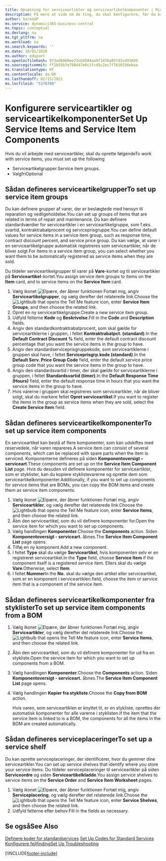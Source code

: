 ```yaml
---
title: Opsætning for serviceartikler og serviceartikelkomponenter | Microsoft Docs
description: Få mere at vide om de ting, du skal konfigurere, før du kan bruge serviceartikler, herunder standardværdier som f.eks. svartid, kontraktrabatprocent og serviceprisgruppe.
author: SorenGP
ms.service: dynamics365-business-central
ms.topic: conceptual
ms.devlang: na
ms.tgt_pltfrm: na
ms.workload: na
ms.search.keywords: ''
ms.date: 10/01/2020
ms.author: edupont
ms.openlocfilehash: 973edb068ee23cb4584aa9f1d76a85fd3cd95809
ms.sourcegitcommit: ff2b55b7e790447e0c1fcd5c2ec7f7610338ebaa
ms.translationtype: HT
ms.contentlocale: da-DK
ms.lasthandoff: 02/15/2021
ms.locfileid: "5376708"
---
```

# <a name="set-up-service-items-and-service-item-components"></a><span data-ttu-id="72e57-103">Konfigurere serviceartikler og serviceartikelkomponenter</span><span class="sxs-lookup"><span data-stu-id="72e57-103">Set Up Service Items and Service Item Components</span></span>
<span data-ttu-id="72e57-104">Hvis du vil arbejde med serviceartikler, skal du oprette følgende</span><span class="sxs-lookup"><span data-stu-id="72e57-104">To work with service items, you must set up the following</span></span>

* <span data-ttu-id="72e57-105">Serviceartikelgrupper.</span><span class="sxs-lookup"><span data-stu-id="72e57-105">Service item groups.</span></span>
* <span data-ttu-id="72e57-106">Valgfri</span><span class="sxs-lookup"><span data-stu-id="72e57-106">Optional</span></span>

## <a name="to-set-up-service-item-groups"></a><span data-ttu-id="72e57-107">Sådan defineres serviceartikelgrupper</span><span class="sxs-lookup"><span data-stu-id="72e57-107">To set up service item groups</span></span>
<span data-ttu-id="72e57-108">Du kan definere grupper af varer, der er beslægtede med hensyn til reparation og vedligeholdelse.</span><span class="sxs-lookup"><span data-stu-id="72e57-108">You can set up groups of items that are related in terms of repair and maintenance.</span></span> <span data-ttu-id="72e57-109">Du kan definere standardværdier for serviceartikler i en serviceartikelgruppe, som f.eks. svartid, kontraktrabatprocent og serviceprisgruppe.</span><span class="sxs-lookup"><span data-stu-id="72e57-109">You can define default values for service items in a service item group, such as response time, contract discount percent, and service price group.</span></span> <span data-ttu-id="72e57-110">Du kan vælge, at varer i en serviceartikelgruppe automatisk registreres som serviceartikler, når de bliver solgt.</span><span class="sxs-lookup"><span data-stu-id="72e57-110">For items in a service item group, you can select whether you want them to be automatically registered as service items when they are sold.</span></span>  

<span data-ttu-id="72e57-111">Du tildeler serviceartikelgrupper til varer på **Vare**-kortet og til serviceartikler på **Serviceartikel**-kortet.</span><span class="sxs-lookup"><span data-stu-id="72e57-111">You assign service item groups to items on the **Item** card, and to service items on the **Service Item** card.</span></span>  

1. <span data-ttu-id="72e57-112">Vælg ikonet ![Elpære, der åbner funktionen Fortæl mig](media/ui-search/search_small.png "Fortæl mig, hvad du vil foretage dig"), angiv **Serviceartikelgrupper**, og vælg derefter det relaterede link.</span><span class="sxs-lookup"><span data-stu-id="72e57-112">Choose the ![Lightbulb that opens the Tell Me feature](media/ui-search/search_small.png "Tell me what you want to do") icon, enter **Service Item Groups**, and then choose the related link.</span></span>  
2. <span data-ttu-id="72e57-113">Opret en ny serviceartikelgruppe.</span><span class="sxs-lookup"><span data-stu-id="72e57-113">Create a new service item group.</span></span>  
3. <span data-ttu-id="72e57-114">Udfyld felterne **Kode** og **Beskrivelse**.</span><span class="sxs-lookup"><span data-stu-id="72e57-114">Fill in the **Code** and **Description** fields.</span></span>  
4. <span data-ttu-id="72e57-115">Angiv den standardkontraktrabatprocent, som skal gælde for serviceartiklerne i gruppen, i feltet **Kontraktrabatpct. (standard)**.</span><span class="sxs-lookup"><span data-stu-id="72e57-115">In the **Default Contract Discount %** field, enter the default contract discount percentage that you want the service items in the group to have.</span></span>  
5. <span data-ttu-id="72e57-116">Angiv den standardserviceprisgruppekode, som serviceartiklerne i gruppen skal have, i feltet **Serviceprisgrp.kode (standard)**.</span><span class="sxs-lookup"><span data-stu-id="72e57-116">In the **Default Serv. Price Group Code** field, enter the default service price group code that you want the service items in the group to have.</span></span>  
6. <span data-ttu-id="72e57-117">Angiv den standardsvartid i timer, der skal gælde for serviceartiklerne i gruppen, i feltet **Standardsvartid (timer)**.</span><span class="sxs-lookup"><span data-stu-id="72e57-117">In the **Default Response Time (Hours)** field, enter the default response time in hours that you want the service items in the group to have.</span></span>  
7. <span data-ttu-id="72e57-118">Hvis varerne i gruppen skal registreres som serviceartikler, når de bliver solgt, skal du markere feltet **Opret serviceartikel**.</span><span class="sxs-lookup"><span data-stu-id="72e57-118">If you want to register the items in the group as service items when they are sold, select the **Create Service Item** field.</span></span>  

## <a name="to-set-up-service-item-components"></a><span data-ttu-id="72e57-119">Sådan defineres serviceartikelkomponenter</span><span class="sxs-lookup"><span data-stu-id="72e57-119">To set up service item components</span></span>
<span data-ttu-id="72e57-120">En serviceartikel kan bestå af flere komponenter, som kan udskiftes med reservedele, når varen repareres.</span><span class="sxs-lookup"><span data-stu-id="72e57-120">A service item can consist of several components, which can be replaced with spare parts when the item is serviced.</span></span> <span data-ttu-id="72e57-121">Komponenterne defineres på siden **Komponentoversigt – serviceart**.</span><span class="sxs-lookup"><span data-stu-id="72e57-121">These components are set up on the **Service Item Component List** page.</span></span> <span data-ttu-id="72e57-122">Hvis du desuden vil definere komponenter for serviceartikler, som er styklister, kan du kopiere styklistevarerne og oprette dem som serviceartikelkomponenter.</span><span class="sxs-lookup"><span data-stu-id="72e57-122">Additionally, if you want to set up components for service items that are BOMs, you can copy the BOM items and create them as service item components.</span></span>

1. <span data-ttu-id="72e57-123">Vælg ikonet ![Elpære, der åbner funktionen Fortæl mig](media/ui-search/search_small.png "Fortæl mig, hvad du vil foretage dig"), angiv **Serviceartikler**, og vælg derefter det relaterede link.</span><span class="sxs-lookup"><span data-stu-id="72e57-123">Choose the ![Lightbulb that opens the Tell Me feature](media/ui-search/search_small.png "Tell me what you want to do") icon, enter **Service Items**, and then choose the related link.</span></span>
2. <span data-ttu-id="72e57-124">Åbn den serviceartikel, som du vil definere komponenter for.</span><span class="sxs-lookup"><span data-stu-id="72e57-124">Open the service item for which you want to set up components.</span></span>  
3. <span data-ttu-id="72e57-125">Vælg handlingen **Komponenter**.</span><span class="sxs-lookup"><span data-stu-id="72e57-125">Choose the **Components** action.</span></span> <span data-ttu-id="72e57-126">Siden **Komponentoversigt - serviceart.** åbnes.</span><span class="sxs-lookup"><span data-stu-id="72e57-126">The **Service Item Component List** page opens.</span></span>  
4. <span data-ttu-id="72e57-127">Tilføj en ny komponent.</span><span class="sxs-lookup"><span data-stu-id="72e57-127">Add a new component.</span></span>  
5. <span data-ttu-id="72e57-128">I feltet **Type** skal du vælge **Serviceartikel**, hvis komponenten selv er en registreret serviceartikel.</span><span class="sxs-lookup"><span data-stu-id="72e57-128">In the **Type** field, choose **Service Item** if the component itself is a registered service item.</span></span> <span data-ttu-id="72e57-129">Ellers skal du vælge **Vare**.</span><span class="sxs-lookup"><span data-stu-id="72e57-129">Otherwise, select **Item**.</span></span>  
6. <span data-ttu-id="72e57-130">I feltet **Nummer**</span><span class="sxs-lookup"><span data-stu-id="72e57-130">In the **No.**</span></span> <span data-ttu-id="72e57-131">skal du vælge den artikel eller serviceartikel, som er en komponent i serviceartiklen.</span><span class="sxs-lookup"><span data-stu-id="72e57-131">field, choose the item or service item that is a component of the service item.</span></span>  

## <a name="to-set-up-service-item-components-from-a-bom"></a><span data-ttu-id="72e57-132">Sådan defineres serviceartikelkomponenter fra styklister</span><span class="sxs-lookup"><span data-stu-id="72e57-132">To set up service item components from a BOM</span></span>
1.  <span data-ttu-id="72e57-133">Vælg ikonet ![Elpære, der åbner funktionen Fortæl mig](media/ui-search/search_small.png "Fortæl mig, hvad du vil foretage dig"), angiv **Serviceartikler**, og vælg derefter det relaterede link.</span><span class="sxs-lookup"><span data-stu-id="72e57-133">Choose the ![Lightbulb that opens the Tell Me feature](media/ui-search/search_small.png "Tell me what you want to do") icon, enter **Service Items**, and then choose the related link.</span></span>  
2. <span data-ttu-id="72e57-134">Åbn den serviceartikel, som du vil definere komponenter for ud fra en stykliste.</span><span class="sxs-lookup"><span data-stu-id="72e57-134">Open the service item for which you want to set up components from a BOM.</span></span>  
3. <span data-ttu-id="72e57-135">Vælg handlingen **Komponenter**.</span><span class="sxs-lookup"><span data-stu-id="72e57-135">Choose the **Components** action.</span></span> <span data-ttu-id="72e57-136">Siden **Komponentoversigt - serviceart.** åbnes.</span><span class="sxs-lookup"><span data-stu-id="72e57-136">The **Service Item Component List** page opens.</span></span>  
4. <span data-ttu-id="72e57-137">Vælg handlingen **Kopier fra stykliste**.</span><span class="sxs-lookup"><span data-stu-id="72e57-137">Choose the **Copy from BOM** action.</span></span>  

    <span data-ttu-id="72e57-138">Hvis varen, som serviceartiklen er knyttet til, er en stykliste, oprettes der automatisk komponenter for alle varerne i styklisten.</span><span class="sxs-lookup"><span data-stu-id="72e57-138">If the item that the service item is linked to is a BOM, the components for all the items in the BOM are created automatically.</span></span>  

## <a name="to-set-up-a-service-shelf"></a><span data-ttu-id="72e57-139">Sådan defineres serviceplaceringer</span><span class="sxs-lookup"><span data-stu-id="72e57-139">To set up a service shelf</span></span>
<span data-ttu-id="72e57-140">Du kan oprette serviceplaceringer, der identificerer, hvor du gemmer dine serviceartikler.</span><span class="sxs-lookup"><span data-stu-id="72e57-140">You can set up service shelves that identify where you store your service items.</span></span> <span data-ttu-id="72e57-141">Du tildeler serviceplaceringer til serviceartikler på siden **Serviceordre** og siden **Serviceartikelkladde**.</span><span class="sxs-lookup"><span data-stu-id="72e57-141">You assign service shelves to service items on the **Service Order** and **Service Item Worksheet** pages.</span></span>  

1. <span data-ttu-id="72e57-142">Vælg ikonet ![Elpære, der åbner funktionen Fortæl mig](media/ui-search/search_small.png "Fortæl mig, hvad du vil foretage dig"), angiv **Serviceplacering**, og vælg derefter det relaterede link.</span><span class="sxs-lookup"><span data-stu-id="72e57-142">Choose the ![Lightbulb that opens the Tell Me feature](media/ui-search/search_small.png "Tell me what you want to do") icon, enter **Service Shelves**, and then choose the related link.</span></span>
2. <span data-ttu-id="72e57-143">Udfyld felterne efter behov.</span><span class="sxs-lookup"><span data-stu-id="72e57-143">Fill in the fields as necessary.</span></span>

## <a name="see-also"></a><span data-ttu-id="72e57-144">Se også</span><span class="sxs-lookup"><span data-stu-id="72e57-144">See Also</span></span>
<span data-ttu-id="72e57-145">[Definere koder for standardservices](service-how-setup-service-coding.md) </span><span class="sxs-lookup"><span data-stu-id="72e57-145">[Set Up Codes for Standard Services](service-how-setup-service-coding.md) </span></span>  
[<span data-ttu-id="72e57-146">Konfigurere fejlfinding</span><span class="sxs-lookup"><span data-stu-id="72e57-146">Set Up Troubleshooting</span></span>](service-how-setup-troubleshooting.md)


[!INCLUDE[footer-include](includes/footer-banner.md)]